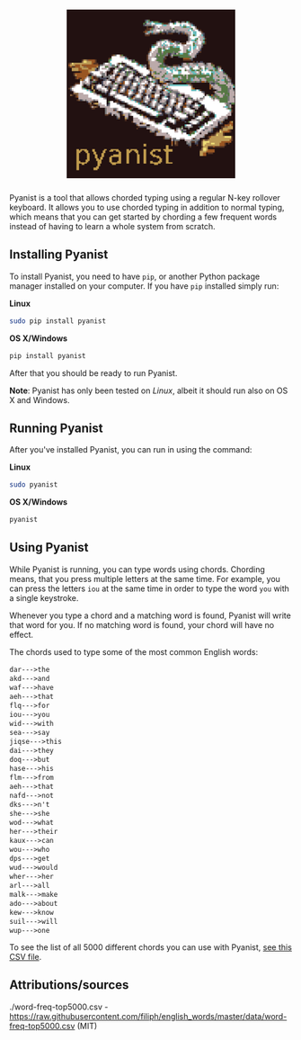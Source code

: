 
<h1 align="center">
<img src="logo.png" alt="Pyanist" width="300" />
</h1>


Pyanist is a tool that allows chorded typing using a regular N-key rollover keyboard.
It allows you to use chorded typing in addition to normal typing, which means that you can
get started by chording a few frequent words instead of having to learn a whole system 
from scratch.

## Installing Pyanist

To install Pyanist, you need to have `pip`, or another Python package manager
installed on your computer. If you have `pip` installed simply run:

**Linux**

```bash
sudo pip install pyanist
```

**OS X/Windows**

```bash
pip install pyanist
```

After that you should be ready to run Pyanist.

**Note**: Pyanist has only been tested on _Linux_, albeit it should run also on OS X and Windows.


## Running Pyanist

After you've installed Pyanist, you can run in using the command:

**Linux**

```bash
sudo pyanist
```

**OS X/Windows**

```bash
pyanist
```

## Using Pyanist

While Pyanist is running, you can type words using chords. Chording means,
that you press multiple letters at the same time. For example, you can press
the letters `iou` at the same time in order to type the word `you` with
a single keystroke.

Whenever you type a chord and a matching word is found, Pyanist will
write that word for you. If no matching word is found, your chord will
have no effect.

The chords used to type some of the most common English words:

```
dar--->the
akd--->and
waf--->have
aeh--->that
flq--->for
iou--->you
wid--->with
sea--->say
jiqse--->this
dai--->they
doq--->but
hase--->his
flm--->from
aeh--->that
nafd--->not
dks--->n't
she--->she
wod--->what
her--->their
kaux--->can
wou--->who
dps--->get
wud--->would
wher--->her
arl--->all
malk--->make
ado--->about
kew--->know
suil--->will
wup--->one
```

To see the list of all 5000 different chords you can use with Pyanist,
[see this CSV file](./docs/all_chords.csv).

## Attributions/sources

./word-freq-top5000.csv - https://raw.githubusercontent.com/filiph/english_words/master/data/word-freq-top5000.csv (MIT)



